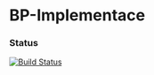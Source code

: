 # BP-Implementace

### Status
[![Build Status](https://travis-ci.org/Rockuo/BP-Implementace.png)](https://travis-ci.org/Rockuo/BP-Implementace)
